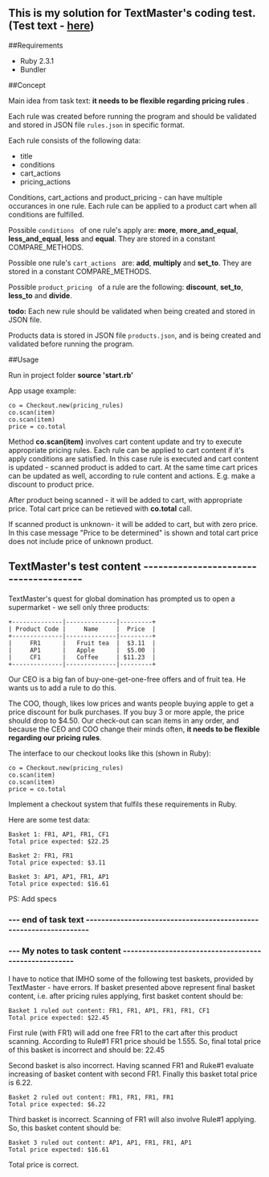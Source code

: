
## This is my solution for TextMaster's coding test. (Test text - [here](#test))


##Requirements

  * Ruby 2.3.1
  * Bundler

##Concept

Main idea from task text: __it needs to be flexible regarding pricing rules__ .

Each rule was created before running the program and should be validated and stored in JSON file `rules.json` in specific format.

Each rule consists of the following data:
  * title
  * conditions
  * cart_actions
  * pricing_actions
  
Conditions, cart_actions and product_pricing - can have multiple occurances in one rule.
Each rule can be applied to a product cart when all conditions are fulfilled.

Possible `conditions ` of one rule's apply are: __more__, __more_and_equal__, __less_and_equal__,
__less__ and __equal__. They are stored in a constant COMPARE_METHODS.

Possible one rule's `cart_actions ` are: __add__, __multiply__ and __set_to__. 
They are stored in a constant COMPARE_METHODS.

Possible `product_pricing ` of a rule are the following: __discount__, __set_to__,
__less_to__ and __divide__.

__todo:__ Each new rule should be validated when being created and stored in JSON file.

Products data is stored in JSON file `products.json`, and is being created and validated before running the program.


##Usage

  Run in project folder __source 'start.rb'__
  
  App usage example:
  
```
co = Checkout.new(pricing_rules)
co.scan(item)
co.scan(item)
price = co.total

``` 
Method __co.scan(item)__ involves cart content update and try to execute appropriate pricing rules.
Each rule can be applied to cart content if it's apply conditions are satisfied.
In this case rule is executed and cart content is updated - scanned product is added to cart.
At the same time cart prices can be updated as well, according to rule content and actions.
E.g. make a discount to product price.

After product being scanned - it will be added to cart, with appropriate price.
Total cart price can be retieved with __co.total__ call.

If scanned  product is unknown- it will be added to cart, but with zero price.
In this case message "Price to be determined" is shown and total cart price 
does not include price of unknown product.



## TextMaster's test content<a name="test"></a> --------------------------------------

TextMaster's quest for global domination has prompted us to open a supermarket - we sell only three products:

```
+--------------|--------------|---------+
| Product Code |     Name     |  Price  |
+--------------|--------------|---------+
|     FR1      |   Fruit tea  |  $3.11  |
|     AP1      |   Apple      |  $5.00  |
|     CF1      |   Coffee     | $11.23  |
+--------------|--------------|---------+
```
Our CEO is a big fan of buy-one-get-one-free offers and of fruit tea. He wants us to add a rule to do this.

The COO, though, likes low prices and wants people buying apple to get a price 
discount for bulk purchases. If you buy 3 or more apple, the price should drop to $4.50.
Our check-out can scan items in any order, and because the CEO and COO change 
their minds often, __it needs to be flexible regarding our pricing rules__.

The interface to our checkout looks like this (shown in Ruby):

```
co = Checkout.new(pricing_rules)
co.scan(item)
co.scan(item)
price = co.total
```
Implement a checkout system that fulfils these requirements in Ruby.

Here are some test data:

```
Basket 1: FR1, AP1, FR1, CF1
Total price expected: $22.25
```

```
Basket 2: FR1, FR1
Total price expected: $3.11
```

```
Basket 3: AP1, AP1, FR1, AP1
Total price expected: $16.61
```

PS: Add specs

### --- end of task text ------------------------------------------------------------------



### --- My notes to task content -----------------------------------------------------


I have to notice that IMHO some of the following test baskets, provided by TextMaster - have errors.
If basket presented above represent final basket content, i.e. after pricing rules applying,
first basket content should be:

```
Basket 1 ruled out content: FR1, FR1, AP1, FR1, FR1, CF1
Total price expected: $22.45
```
First rule (with FR1) will add one free FR1 to the cart after this product scanning.
According to Rule#1 FR1 price should be 1.555.
So, final total price of this basket is incorrect and should be: 22.45

Second basket is also incorrect. Having scanned FR1 and Ruke#1 evaluate increasing of basket content with second FR1.
Finally this basket total price is 6.22. 
```
Basket 2 ruled out content: FR1, FR1, FR1, FR1
Total price expected: $6.22
```

Third basket is incorrect.
Scanning of FR1 will also involve Rule#1 applying. So, this basket content should be:

```
Basket 3 ruled out content: AP1, AP1, FR1, FR1, AP1
Total price expected: $16.61
```
Total price is correct.

